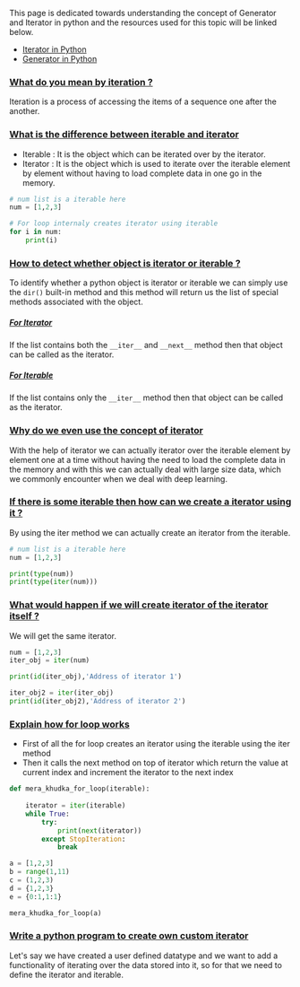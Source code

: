 This page is dedicated towards understanding the concept of Generator and Iterator in python and the resources used for this topic will be linked below.

- [Iterator in Python](https://github.com/campusx-official/python-iterators-and-iterables/blob/main/Iterators.ipynb)
- [Generator in Python]()

### [What do you mean by iteration ? ](#)

Iteration is a process of accessing the items of a sequence one after the another.

### [What is the difference between iterable and iterator ](#)

- Iterable : It is the object which can be iterated over by the iterator.
- Iterator : It is the object which is used to iterate over the iterable element by element without having to load complete data in one go in the memory.

```python
# num list is a iterable here
num = [1,2,3]

# For loop internaly creates iterator using iterable
for i in num:
    print(i)
```

### [How to detect whether object is iterator or iterable ?](#)

To identify whether a python object is iterator or iterable we can simply use the `dir()` built-in method and this method will return us the list of special methods associated with the object.

##### [For Iterator](#)

If the list contains both the `__iter__` and `__next__` method then that object can be called as the iterator.

##### [For Iterable](#)

If the list contains only the `__iter__` method then that object can be called as the iterator.

### [Why do we even use the concept of iterator](#)

With the help of iterator we can actually iterator over the iterable element by element one at a time without having the need to load the complete data in the memory and with this we can actually deal with large size data, which we commonly encounter when we deal with deep learning. 

### [If there is some iterable then how can we create a iterator using it ?](#)

By using the iter method we can actually create an iterator from the iterable.

```python
# num list is a iterable here
num = [1,2,3]

print(type(num))
print(type(iter(num)))
```

### [What would happen if we will create iterator of the iterator itself ? ](#)

We will get the same iterator.

```python
num = [1,2,3]
iter_obj = iter(num)

print(id(iter_obj),'Address of iterator 1')

iter_obj2 = iter(iter_obj)
print(id(iter_obj2),'Address of iterator 2')
```

### [Explain how for loop works](#)

- First of all the for loop creates an iterator using the iterable using the iter method
- Then it calls the next method on top of iterator which return the value at current index and increment the iterator to the next index

```python
def mera_khudka_for_loop(iterable):
    
    iterator = iter(iterable)
    while True:
        try:
            print(next(iterator))
        except StopIteration:
            break           

a = [1,2,3]
b = range(1,11)
c = (1,2,3)
d = {1,2,3}
e = {0:1,1:1}

mera_khudka_for_loop(a)
```

### [Write a python program to create own custom iterator](#)

Let's say we have created a user defined datatype and we want to add a functionality of iterating over the data stored into it, so for that we need to define the iterator and iterable.
